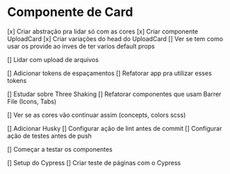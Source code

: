 # Componente de Card
[x] Criar abstração pra lidar só com as cores
[x] Criar componente UploadCard
[x] Criar variações do head do UploadCard
[] Ver se tem como usar os provide ao inves de ter varios default props

[] Lidar com upload de arquivos

[] Adicionar tokens de espaçamentos
[] Refatorar app pra utilizar esses tokens

[] Estudar sobre Three Shaking
[] Refatorar componentes que usam Barrer File (Icons, Tabs)

[] Ver se as cores vão continuar assim (concepts, colors scss)

[] Adicionar Husky
[] Configurar ação de lint antes de commit
[] Configurar ação de testes antes de push

[] Começar a testar os componentes

[] Setup do Cypress
[] Criar teste de páginas com o Cypress
